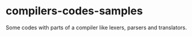 # compilers-codes-samples
Some codes with parts of a compiler like lexers, parsers and translators.
